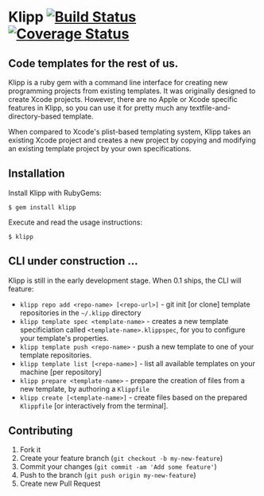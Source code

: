 # Klipp [![Build Status](https://travis-ci.org/epologee/klipp.png)](https://travis-ci.org/epologee/klipp) [![Coverage Status](https://coveralls.io/repos/epologee/klipp/badge.png)](https://coveralls.io/r/epologee/klipp)
## Code templates for the rest of us.

Klipp is a ruby gem with a command line interface for creating new programming projects from existing templates. It was originally designed to create Xcode projects. However, there are no Apple or Xcode specific features in Klipp, so you can use it for pretty much any textfile-and-directory-based template.

When compared to Xcode's plist-based templating system, Klipp takes an existing Xcode project and creates a new project by copying and modifying an existing template project by your own specifications.

## Installation

Install Klipp with RubyGems:

    $ gem install klipp

Execute and read the usage instructions:

    $ klipp

## CLI under construction ...

Klipp is still in the early development stage. When 0.1 ships, the CLI will feature:

* `klipp repo add <repo-name> [<repo-url>]` - git init [or clone] template repositories in the `~/.klipp` directory
* `klipp template spec <template-name>` - creates a new template specificiation called `<template-name>.klippspec`, for you to configure your template's properties.
* `klipp template push <repo-name>` - push a new template to one of your template repositories.
* `klipp template list [<repo-name>]` - list all available templates on your machine [per repository]
* `klipp prepare <template-name>` - prepare the creation of files from a new template, by authoring a `Klippfile`
* `klipp create [<template-name>]` - create files based on the prepared `Klippfile` [or interactively from the terminal].

## Contributing

1. Fork it
2. Create your feature branch (`git checkout -b my-new-feature`)
3. Commit your changes (`git commit -am 'Add some feature'`)
4. Push to the branch (`git push origin my-new-feature`)
5. Create new Pull Request
